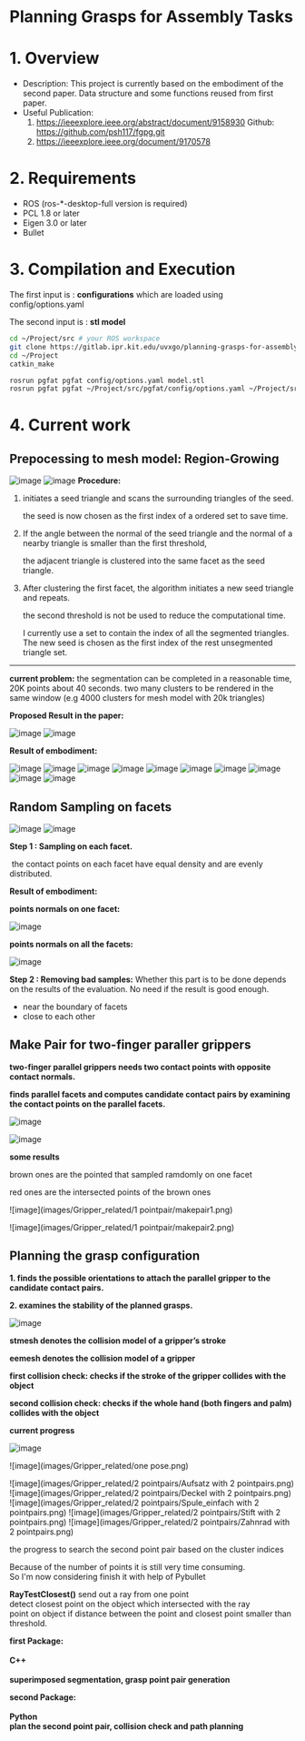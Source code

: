 Planning Grasps for Assembly Tasks
====




# 1. Overview
   - Description: This project is currently based on the embodiment of the second paper. Data structure and some functions reused from first paper. 
   - Useful Publication:
     1.  https://ieeexplore.ieee.org/abstract/document/9158930     Github: https://github.com/psh117/fgpg.git
     2.  https://ieeexplore.ieee.org/document/9170578      

# 2. Requirements
   - ROS (ros-*-desktop-full version is required)
   - PCL 1.8 or later
   - Eigen 3.0 or later
   - Bullet

# 3. Compilation and Execution

The first input is : **configurations** which are loaded using config/options.yaml

The second input is : **stl model** 

```sh
cd ~/Project/src # your ROS workspace
git clone https://gitlab.ipr.kit.edu/uvxgo/planning-grasps-for-assembly-task.git
cd ~/Project
catkin_make

rosrun pgfat pgfat config/options.yaml model.stl  
rosrun pgfat pgfat ~/Project/src/pgfat/config/options.yaml ~/Project/src/pgfat/meshes/Motor_part/Lager.stl
```

# 4. Current work

## Prepocessing to mesh model: Region-Growing
![image](images/paper_Images/Pre1.png)
![image](images/paper_Images/Pre2.png)
**Procedure:**

1. initiates a seed triangle and scans the surrounding triangles of the seed.  

   the seed is now chosen as the first index of a ordered set to save time.

2. If the angle between the normal of the seed triangle and the normal of a nearby triangle is smaller than the first threshold,

   the adjacent triangle is clustered into the same facet as the seed triangle. 

3. After clustering the first facet, the algorithm initiates a new seed triangle and repeats. 

   the second threshold is not be used to reduce the computational time.

   I currently use a set to contain the index of all the segmented triangles. The new seed is chosen as the first index of the rest unsegmented triangle set.

------

**current problem:** 
the segmentation can be completed in a reasonable time, 20K points about 40 seconds.
two many clusters to be rendered in the same window (e.g 4000 clusters for mesh model with 20k triangles) 

**Proposed Result in the paper:**

![image](images/paper_Images/pre3.png)
![image](images/paper_Images/pre4.png)

**Result of embodiment:**

![image](images/seg_Results/seg_Aufsatz.png)
![image](images/seg_Results/seg_Deckel.png)
![image](images/seg_Results/seg_Gehaeuse.png)
![image](images/seg_Results/seg_Getriebegehaeuse.png)
![image](images/seg_Results/seg_Gewindeschnecke.png)
![image](images/seg_Results/seg_Lager.png)
![image](images/seg_Results/seg_M4_screw.png)
![image](images/seg_Results/seg_Spule_einfach.png)
![image](images/seg_Results/seg_Stift.png)
![image](images/seg_Results/seg_Zahnrad.png)


## Random Sampling on facets
![image](images/paper_Images/sammple1.png)
![image](images/paper_Images/sample2.jpg)

**Step 1 : Sampling on each facet.** 

​	the contact points on each facet have equal density and are evenly distributed.

**Result of embodiment:**

**points normals on one facet:**

![image](images/sampling_effect_visualization/sampling_effect2.png)

**points normals on all the facets:**

![image](images/sampling_effect_visualization/sampling_effect1.png)

**Step 2 : Removing bad samples:** 
Whether this part is to be done depends on the results of the evaluation. No need if the result is good enough.
   - near the boundary of facets
   - close to each other
   
## Make Pair for two-finger paraller grippers
**two-finger parallel grippers needs two contact points with opposite contact normals.**

**finds parallel facets and computes candidate contact pairs by examining the contact points on the parallel facets.**

![image](images/paper_Images/makepair.png)

![image](images/paper_Images/antipodal.png)

**some results**

brown ones are the pointed that sampled ramdomly on one facet

red ones are the intersected points of the brown ones

![image](images/Gripper_related/1 pointpair/makepair1.png)

![image](images/Gripper_related/1 pointpair/makepair2.png)

## Planning the grasp configuration

**1. finds the possible orientations to attach the parallel gripper to the candidate contact pairs.**

**2. examines the stability of the planned grasps.**

![image](images/paper_Images/algorithm.png)

**stmesh denotes the collision model of a gripper’s stroke**

**eemesh denotes the collision model of a gripper**

**first collision check:  checks if the stroke of the gripper collides with the object**

**second collision check:  checks if the whole hand (both fingers and palm) collides with the object**

**current progress**

![image](images/Gripper_related/gripper.png)

![image](images/Gripper_related/one pose.png)

![image](images/Gripper_related/2 pointpairs/Aufsatz with 2 pointpairs.png)
![image](images/Gripper_related/2 pointpairs/Deckel with 2 pointpairs.png)
![image](images/Gripper_related/2 pointpairs/Spule_einfach with 2 pointpairs.png)
![image](images/Gripper_related/2 pointpairs/Stift with 2 pointpairs.png)
![image](images/Gripper_related/2 pointpairs/Zahnrad with 2 pointpairs.png)

the progress to search the second point pair based on the cluster indices

Because of the number of points it is still very time consuming. <br>
So I'm now considering finish it with help of Pybullet

**RayTestClosest()** 
send out a ray from one point<br>
detect closest point on the object which intersected with the ray <br>
point on object if distance between the point and closest point smaller than threshold.


**first Package:**<br>   
**C++**<br>  
**superimposed segmentation, grasp point pair generation**<br>


**second Package:**<br>  
**Python**<br>
**plan the second point pair, collision check and path planning**<br>






